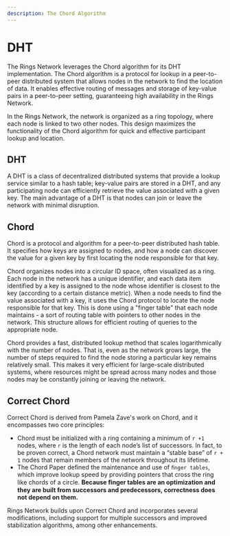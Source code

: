 ```yaml
---
description: The Chord Algorithm
---
```


# DHT

The Rings Network leverages the Chord algorithm for its DHT implementation. The Chord algorithm is a protocol for lookup in a peer-to-peer distributed system that allows nodes in the network to find the location of data. It enables effective routing of messages and storage of key-value pairs in a peer-to-peer setting, guaranteeing high availability in the Rings Network.

In the Rings Network, the network is organized as a ring topology, where each node is linked to two other nodes. This design maximizes the functionality of the Chord algorithm for quick and effective participant lookup and location.

## DHT

A DHT is a class of decentralized distributed systems that provide a lookup service similar to a hash table; key-value pairs are stored in a DHT, and any participating node can efficiently retrieve the value associated with a given key. The main advantage of a DHT is that nodes can join or leave the network with minimal disruption.

## Chord

Chord is a protocol and algorithm for a peer-to-peer distributed hash table. It specifies how keys are assigned to nodes, and how a node can discover the value for a given key by first locating the node responsible for that key.

Chord organizes nodes into a circular ID space, often visualized as a ring. Each node in the network has a unique identifier, and each data item identified by a key is assigned to the node whose identifier is closest to the key (according to a certain distance metric). When a node needs to find the value associated with a key, it uses the Chord protocol to locate the node responsible for that key. This is done using a "finger table" that each node maintains - a sort of routing table with pointers to other nodes in the network. This structure allows for efficient routing of queries to the appropriate node.

Chord provides a fast, distributed lookup method that scales logarithmically with the number of nodes. That is, even as the network grows large, the number of steps required to find the node storing a particular key remains relatively small. This makes it very efficient for large-scale distributed systems, where resources might be spread across many nodes and those nodes may be constantly joining or leaving the network.

## Correct Chord

Correct Chord is derived from Pamela Zave's work on Chord, and it encompasses two core principles:

* Chord must be initialized with a ring containing a minimum of `r +1` nodes, where `r` is the length of each node’s list of successors. In fact, to be proven correct, a Chord network must maintain a “stable base” of `r + 1` nodes that remain members of the network throughout its lifetime.
* The Chord Paper defined the maintenance and use of `ﬁnger tables`, which improve lookup speed by providing pointers that cross the ring like chords of a circle. **Because ﬁnger tables are an optimization and they are built from successors and predecessors, correctness does not depend on them.**

Rings Network builds upon Correct Chord and incorporates several modifications, including support for multiple successors and improved stabilization algorithms, among other enhancements.
